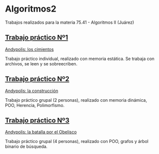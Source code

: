 # Algoritmos2
Trabajos realizados para la materia 75.41 - Algoritmos II (Juárez) 

## [Trabajo práctico Nº1](https://github.com/bloisejuli/Algoritmos2/tree/main/tp1)
[Andypolis: los cimientos](https://github.com/bloisejuli/Algoritmos2/blob/main/tp1/Andypolis%20los%20cimientos%20.pdf) 

Trabajo práctico individual, realizado con memoria estática. Se trabaja con archivos, se leen y se sobreecriben.

## [Trabajo práctico Nº2](https://github.com/bloisejuli/Algoritmos2/tree/main/tp1)
[Andypolis: la construcción](https://github.com/bloisejuli/Algoritmos2/blob/main/tp2/Andypolis%20la%20construccion.pdf) 

Trabajo práctico grupal (2 personas), realizado con memoria dinámica, POO, Herencia, Polimorfismo.

## [Trabajo práctico Nº3](https://github.com/bloisejuli/Algoritmos2/tree/main/tp3)
[Andypolis: la batalla por el Obelisco](https://github.com/bloisejuli/Algoritmos2/blob/main/tp3/Andypolis%20la%20batalla%20por%20el%20obelisco%20v1.6.pdf) 

Trabajo práctico grupal (4 personas), realizado con POO, grafos y árbol binario de búsqueda.
